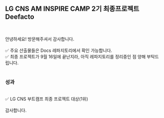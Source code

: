 ## LG CNS AM INSPIRE CAMP 2기 최종프로젝트 Deefacto
<br>

안녕하세요! 방문해주셔서 감사합니다. <br><br>
✅ 주요 산출물들은 Docs 레파지토리에서 확인 가능합니다. <br>
✅ 최종 프로젝트가 9월 16일에 끝난지라, 아직 레파지토리를 정리중인 점 양해 부탁드립니다.
<br><br>

### 성과
<br>
✅ LG CNS 부트캠프 최종 프로젝트 대상(1위)
<br><br>
감사합니다.

<!--

**Here are some ideas to get you started:**

🙋‍♀️ A short introduction - what is your organization all about?
🌈 Contribution guidelines - how can the community get involved?
👩‍💻 Useful resources - where can the community find your docs? Is there anything else the community should know?
🍿 Fun facts - what does your team eat for breakfast?
🧙 Remember, you can do mighty things with the power of [Markdown](https://docs.github.com/github/writing-on-github/getting-started-with-writing-and-formatting-on-github/basic-writing-and-formatting-syntax)
-->
